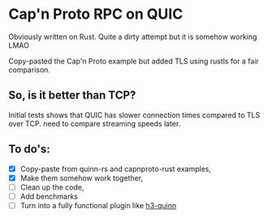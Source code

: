 # Cap'n Proto RPC on QUIC

Obviously written on Rust.
Quite a dirty attempt but it is somehow working LMAO

Copy-pasted the Cap'n Proto example but added
TLS using rustls for a fair comparison.

## So, is it better than TCP?

Initial tests shows that QUIC has slower connection
times compared to TLS over TCP.
need to compare streaming speeds later.

## To do's:
- [x] Copy-paste from quinn-rs and capnproto-rust examples,
- [x] Make them somehow work together,
- [ ] Clean up the code,
- [ ] Add benchmarks
- [ ] Turn into a fully functional plugin
  like [h3-quinn](https://github.com/hyperium/h3/tree/master/h3-quinn)